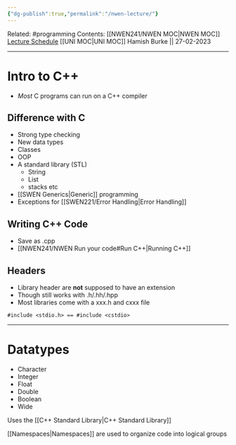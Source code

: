 ```yaml
---
{"dg-publish":true,"permalink":"/nwen-lecture/"}
---
```


Related: #programming 
Contents: [[NWEN241/NWEN MOC\|NWEN MOC]]
[Lecture Schedule](https://ecs.wgtn.ac.nz/Courses/NWEN241_2023T1/LectureSchedule)
[[UNI MOC\|UNI MOC]]
Hamish Burke || 27-02-2023
***

# Intro to C++

- *Most* C programs can run on a C++ compiler

## Difference with C

- Strong type checking
- New data types
- Classes
- OOP
- A standard library (STL)
	- String
	- List
	- stacks etc
- [[SWEN Generics\|Generic]] programming
- Exceptions for [[SWEN221/Error Handling\|Error Handling]]

## Writing C++ Code

- Save as  .cpp
- [[NWEN241/NWEN Run your code#Run C++\|Running C++]]

## Headers

- Library header are **not** supposed to have an extension
- Though still works with .h/.hh/.hpp
- Most libraries come with a xxx.h and cxxx file

```
#include <stdio.h> == #include <cstdio>
```

***

# Datatypes

- Character
- Integer
- Float
- Double
- Boolean
- Wide


Uses the [[C++ Standard Library\|C++ Standard Library]]


[[Namespaces\|Namespaces]] are used to organize code into logical groups